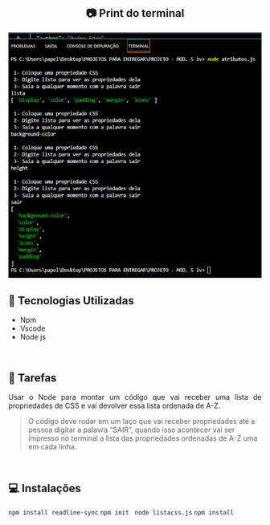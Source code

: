 ## <h2 align="center"> :camera: Print do terminal</h2>
<img src="https://github.com/PAPELgg/PROJETO---MOD.-5-iv/blob/main/img/terminal.png?raw=true)"/> 



## :wrench: Tecnologias Utilizadas
 - Npm
 - Vscode
 - Node js
 <br>
  
## :memo: Tarefas
<p align="justify">Usar o Node para montar um código que vai receber uma lista de propriedades de CSS e vai devolver essa lista ordenada de A-Z.</p>

> O código deve rodar em um laço que vai receber propriedades até a pessoa digitar a palavra “SAIR”, quando isso acontecer vai ser impresso no terminal a lista das propriedades ordenadas de A-Z uma em cada linha. 
<br>

## :computer: Instalações
`npm install readline-sync` `npm init ` `node listacss.js` `npm install`  
<br>


